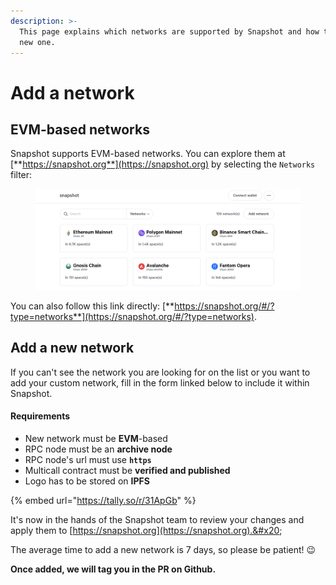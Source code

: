 ```yaml
---
description: >-
  This page explains which networks are supported by Snapshot and how to add a
  new one.
---
```


# Add a network

## EVM-based networks

Snapshot supports EVM-based networks. You can explore them at [**https://snapshot.org**](https://snapshot.org) by selecting the `Networks` filter:

<figure><img src="../.gitbook/assets/image (7) (3).png" alt=""><figcaption></figcaption></figure>

You can also follow this link directly: [**https://snapshot.org/#/?type=networks**](https://snapshot.org/#/?type=networks).

## Add a new network

If you can't see the network you are looking for on the list or you want to add your custom network, fill in the form linked below to include it within Snapshot.

#### Requirements

* New network must be **EVM**-based
* RPC node must be an **archive node**
* RPC node's url must use **`https`**&#x20;
* Multicall contract must be **verified and published**&#x20;
* Logo has to be stored on **IPFS**

{% embed url="https://tally.so/r/31ApGb" %}

It's now in the hands of the Snapshot team to review your changes and apply them to [https://snapshot.org](https://snapshot.org).&#x20;

The average time to add a new network is 7 days, so please be patient! 😉

**Once added, we will tag you in the PR on Github.**
